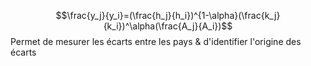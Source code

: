 $$\frac{y_j}{y_i}=(\frac{h_j}{h_i})^{1-\alpha}(\frac{k_j}{k_i})^\alpha(\frac{A_j}{A_i})$$ Permet de mesurer les écarts entre les pays & d'identifier l'origine des écarts

